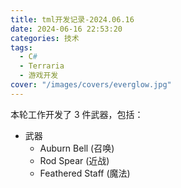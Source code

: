 ```yaml
---
title: tml开发记录-2024.06.16
date: 2024-06-16 22:53:20
categories: 技术
tags:
  - C#
  - Terraria
  - 游戏开发
cover: "/images/covers/everglow.jpg"
---
```


本轮工作开发了 3 件武器，包括：

- 武器
  - Auburn Bell (召唤)
  - Rod Spear (近战)
  - Feathered Staff (魔法)